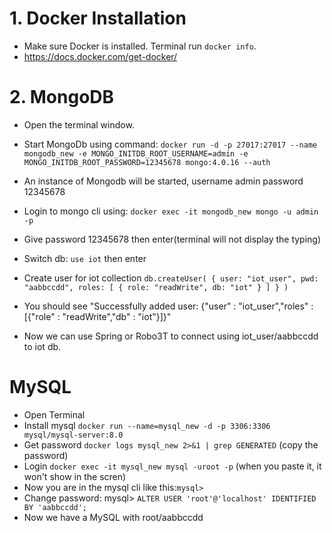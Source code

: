 # 1. Docker Installation
* Make sure Docker is installed. Terminal run `docker info`.
* https://docs.docker.com/get-docker/

# 2. MongoDB 
* Open the terminal window.
* Start MongoDb using command:
`docker run -d -p 27017:27017 --name mongodb_new -e MONGO_INITDB_ROOT_USERNAME=admin -e MONGO_INITDB_ROOT_PASSWORD=12345678 mongo:4.0.16 --auth`

* An instance of Mongodb will be started, username admin password 12345678
* Login to mongo cli using: `docker exec -it mongodb_new mongo -u admin -p`
* Give password 12345678 then enter(terminal will not display the typing)
* Switch db:  `use iot` then enter
* Create user for iot collection
`db.createUser(
    {
        user: "iot_user",
        pwd: "aabbccdd",
        roles: [
           { role: "readWrite", db: "iot" }
        ]
    }
)`
* You should see "Successfully added user: {"user" : "iot_user","roles" : [{"role" : "readWrite","db" : "iot"}]}"
* Now we can use Spring or Robo3T to connect using iot_user/aabbccdd to iot db.

# MySQL 
* Open Terminal
* Install mysql
`docker run --name=mysql_new -d -p 3306:3306 mysql/mysql-server:8.0`
* Get password
`docker logs mysql_new 2>&1 | grep GENERATED` (copy the password)
* Login `docker exec -it mysql_new mysql -uroot -p` (when you paste it, it won't show in the scren)
* Now you are in the mysql cli like this:`mysql>`
* Change password: mysql> `ALTER USER 'root'@'localhost' IDENTIFIED BY 'aabbccdd';`
* Now we have a MySQL with root/aabbccdd

